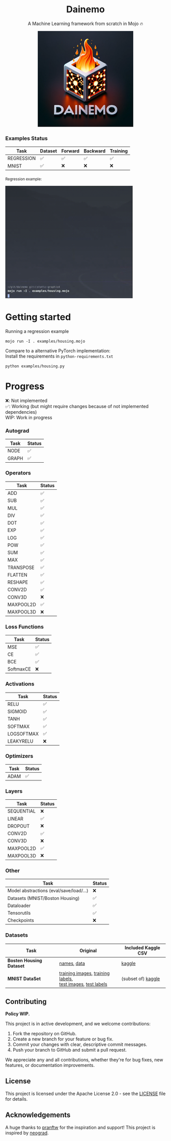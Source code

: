 <h1 align='center'><b>Dainemo</b></h1>
<p align='center'>
    A Machine Learning framework from scratch in Mojo 🔥
</p>

<p align="center">
  <img src="dainemo.png" alt="Dainemo Logo" width="300"/>
</p>


### Examples Status

| Task       | Dataset | Forward | Backward | Training |
|------------|---------|---------|----------|----------|
| REGRESSION |   ✅    |   ✅    |    ✅    |    ✅    |
| MNIST      |   ✅    |   ❌    |    ❌    |    ❌    |


<sub>Regression example:</sub>
<p>
  <img src="./dainemo.gif" alt="Dainemo Logo" width="400"/>
</p>



# Getting started

Running a regression example

```
mojo run -I . examples/housing.mojo
```

Compare to a alternative PyTorch implementation:  
Install the requirements in `python-requirements.txt`

```
python examples/housing.py
```

# Progress

❌: Not implemented  
✅: Working (but might require changes because of not implemented dependencies)  
WIP: Work in progress  

### Autograd

| Task        | Status |
|-------------|--------|
| NODE        |   ✅   |
| GRAPH       |   ✅   |

### Operators

| Task       | Status |
|------------|--------|
| ADD        |   ✅   |
| SUB        |   ✅   |
| MUL        |   ✅   |
| DIV        |   ✅   |
| DOT        |   ✅   |
| EXP        |   ✅   |
| LOG        |   ✅   |
| POW        |   ✅   |
| SUM        |   ✅   |
| MAX        |   ✅   |
| TRANSPOSE  |   ✅   |
| FLATTEN    |   ✅   |
| RESHAPE    |   ✅   |
| CONV2D     |   ✅   |
| CONV3D     |   ❌   |
| MAXPOOL2D  |   ✅   |
| MAXPOOL3D  |   ❌   |

### Loss Functions

| Task      | Status |
|-----------|--------|
| MSE       |   ✅   |
| CE        |   ✅   |
| BCE       |   ✅   |
| SoftmaxCE |   ❌   |

### Activations

| Task      | Status |
|-----------|--------|
| RELU      |   ✅   |
| SIGMOID   |   ✅   |
| TANH      |   ✅   |
| SOFTMAX   |   ✅   |
| LOGSOFTMAX|   ✅   |
| LEAKYRELU |   ❌   |

### Optimizers

| Task  | Status |
|-------|--------|
| ADAM  |   ✅   |

### Layers

| Task       | Status |
|------------|--------|
| SEQUENTIAL |   ❌   |
| LINEAR     |   ✅   |
| DROPOUT    |   ❌   |
| CONV2D     |   ✅   |
| CONV3D     |   ❌   |
| MAXPOOL2D  |   ✅   |
| MAXPOOL3D  |   ❌   |

### Other

| Task                          | Status |
|-------------------------------|--------|
| Model abstractions (eval/save/load/...) |   ❌   |
| Datasets (MNIST/Boston Housing)         |   ✅   |
| Dataloader                    |   ✅   |
| Tensorutils                   |   ✅   |
| Checkpoints                   |   ❌   |

### Datasets

| Task       | Original | Included Kaggle CSV |
|------------|----------|-----------------------|
| **Bosten Housing Dataset**  |   [names](https://archive.ics.uci.edu/ml/machine-learning-databases/housing/housing.names), [data](https://archive.ics.uci.edu/ml/machine-learning-databases/housing/housing.data) | [kaggle](https://www.kaggle.com/code/prasadperera/the-boston-housing-dataset) |
| **MNIST DataSet**     |   [training images](https://yann.lecun.com/exdb/mnist/train-images-idx3-ubyte.gz), [training labels](https://yann.lecun.com/exdb/mnist/train-labels-idx1-ubyte.gz), <br>[test images](https://yann.lecun.com/exdb/mnist/t10k-images-idx3-ubyte.gz), [test labels](https://yann.lecun.com/exdb/mnist/t10k-labels-idx1-ubyte.gz)    | (subset of) [kaggle](https://www.kaggle.com/datasets/hojjatk/mnist-dataset) |


## Contributing

**Policy WIP.**

This project is in active development, and we welcome contributions:

1. Fork the repository on GitHub.
2. Create a new branch for your feature or bug fix.
3. Commit your changes with clear, descriptive commit messages.
4. Push your branch to GitHub and submit a pull request.

We appreciate any and all contributions, whether they're for bug fixes, new features, or documentation improvements.

## License

This project is licensed under the Apache License 2.0 - see the [LICENSE](LICENSE) file for details.

## Acknowledgements

A huge thanks to [pranftw](https://github.com/pranftw) for the inspiration and support! This project is inspired by [neograd](https://github.com/pranftw/neograd).